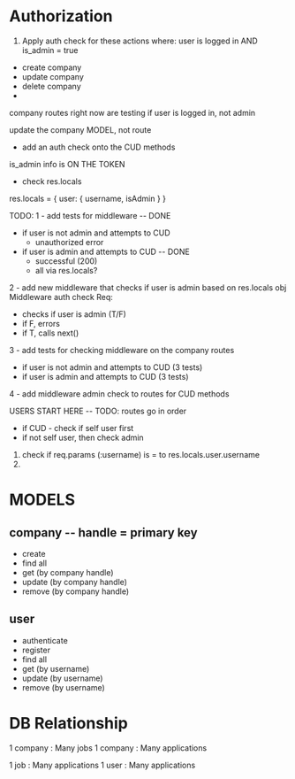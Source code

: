 
# Authorization

1. Apply auth check for these actions where:
        user is logged in AND is_admin = true
- create company
- update company
- delete company
-


company routes right now are testing if user is logged in, not admin

update the company MODEL, not route
- add an auth check onto the CUD methods

is_admin info is ON THE TOKEN
- check res.locals

res.locals =
    { user: {
            username,
            isAdmin
        }
    }


TODO:
1 - add tests for middleware -- DONE
- if user is not admin and attempts to CUD
    - unauthorized error
- if user is admin and attempts to CUD -- DONE
    - successful (200)
    - all via res.locals?

2 - add new middleware that checks if user is admin based on res.locals obj
Middleware auth check Req:
- checks if user is admin (T/F)
- if F, errors
- if T, calls next()

3 - add tests for checking middleware on the company routes
- if user is not admin and attempts to CUD (3 tests)
- if user is admin and attempts to CUD (3 tests)

4 - add middleware admin check to routes for CUD methods


USERS
START HERE -- TODO:
routes go in order
- if CUD - check if self user first
- if not self user, then check admin


1. check if req.params (:username) is = to res.locals.user.username
2.






# MODELS

## company -- handle = primary key
- create
- find all
- get (by company handle)
- update (by company handle)
- remove (by company handle)

## user
- authenticate
- register
- find all
- get (by username)
- update (by username)
- remove (by username)


# DB Relationship

1 company : Many jobs
    1 company : Many applications


1 job : Many applications
1 user : Many applications


